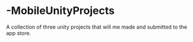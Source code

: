 # -MobileUnityProjects

A collection of three unity projects that will me made and submitted to the app store.
